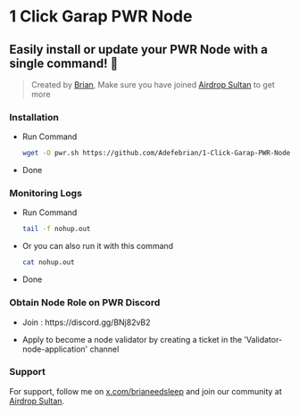 # 1 Click Garap PWR Node

## Easily install or update your PWR Node with a single command! 🚀



> Created by [Brian](x.com/brianeedsleep), Make sure you have joined [Airdrop Sultan](< t.me/airdropsultanindonesia>) to get more



### Installation

- Run Command 

  ```bash
  wget -O pwr.sh https://github.com/Adefebrian/1-Click-Garap-PWR-Node/raw/main/pwr.sh && chmod +x pwr.sh && sudo ./pwr.sh
  ```

- Done



### Monitoring Logs

- Run Command

  ```bash
  tail -f nohup.out
  ```

- Or you can also run it with this command

  ```bash
  cat nohup.out
  ```

- Done



### Obtain Node Role on PWR Discord

- Join : https\://discord.gg/BNj82vB2

- Apply to become a node validator by creating a ticket in the 'Validator-node-application' channel



### Support

For support, follow me on [x.com/brianeedsleep](https://x.com/brianeedsleep) and join our community at [Airdrop Sultan](https://t.me/airdropsultanindonesia).
